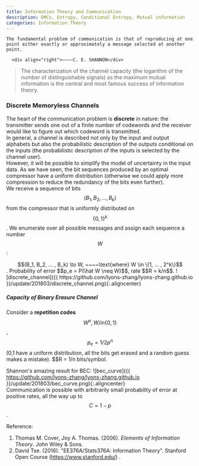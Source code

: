 ```yaml
---
title: Information Theory and Communication 
description: DMCs, Entropy, Conditional Entropy, Mutual information 
categories: Information Theory
---
```


    The fundamental problem of communication is that of reproducing at one point either exactly or approximately a message selected at another point.  
        
      <div align="right">————C. E. SHANNON</div>   
      
>  The characterization of the channel capacity (the logarithm of the number of distinguishable signals) as the maximum mutual information is the central and most famous success of information theory.   
  
### **Discrete Memoryless Channels**    
The heart of the communication problem is **discrete** in nature: the transmitter sends one out of a finite number of codewords and the receiver would like to figure out which codeword is transmitted.   
In general, a channel is described not only by the input and output alphabets but also the probabilistic description of the outputs conditional on the inputs (the probabilistic description of the inputs is selected by the channel user).   
However, it will be possible to simplify the model of uncertainty in the input data. As we have seen, the bit sequences produced by an optimal compressor have a uniform distribution (otherwise we could apply more compression to reduce the redundancy of the bits even further).   
We receive a sequence of bits $$(B_1, B_2, ... , B_k)$$ from the compressor that is uniformly distributed on $$\{0,1\}^k$$. We enumerate over all possible messages and assign each sequence a number $$W$$:   
<center>$$(B_1, B_2, ... , B_k) \to W, ~~~~\text{where} W \in \{1, ... , 2^k\}$$</center>.   
Probability of error $$p_e = P(\hat W \neq W)$$, rate $$R = k/n$$.   
![discrete_channel]({{ https://github.com/lyons-zhang/lyons-zhang.github.io }}/update/201803/discrete_channel.png){:.aligncenter}   

##### **Capacity of Binary Erasure Channel**  
Consider a **repetition codes** $$W^n, W /in \{0,1\}$$, $$p_e = 1/2 p^n$$(0,1 have a uniform distribution, all the bits get erased and a random guess makes a mistake). $$R = 1/n bits/symbol.   

Shannon's amazing result for BEC:
![bec_curve]({{ https://github.com/lyons-zhang/lyons-zhang.github.io }}/update/201803/bec_curve.png){:.aligncenter}   
Communication is possible with arbitrarily small probability of error at positive rates, all the way up to $$C = 1 − p$$.   


    
Reference:  
1. Thomas M. Cover, Joy A. Thomas. (2006). *Elements of Information Theory*. John Wiley & Sons.   
2. David Tse. (2016). "EE376A/Stats376A: Information Theory". Stanford Open Course (https://www.stanford.edu/) .

